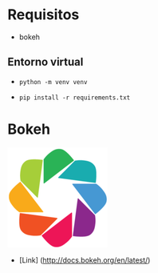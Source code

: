 # Requisitos
-  bokeh

## Entorno virtual
- `python -m venv venv`

- `pip install -r requirements.txt`



# Bokeh

![](https://github.com/LucioHdz/Traso-de-lineas/blob/master/img/bokeh.png)

- [Link] (http://docs.bokeh.org/en/latest/)
